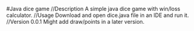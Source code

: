 #Java dice game
//Description
  A simple java dice game with win/loss calculator.
//Usage
  Download and open dice.java file in an IDE and run it.
//Version
  0.0.1
  Might add draw/points in a later version.
